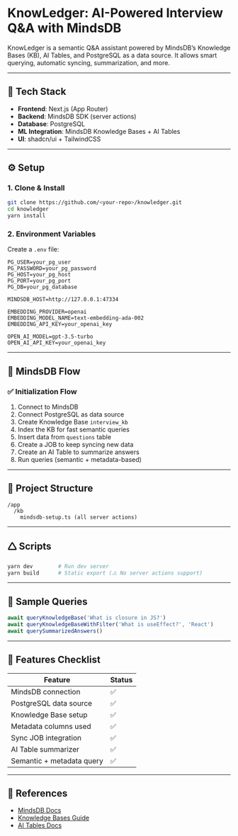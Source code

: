 # KnowLedger: AI-Powered Interview Q&A with MindsDB

KnowLedger is a semantic Q&A assistant powered by MindsDB’s Knowledge Bases (KB), AI Tables, and PostgreSQL as a data source. It allows smart querying, automatic syncing, summarization, and more.

---

## 💪 Tech Stack

- **Frontend**: Next.js (App Router)
- **Backend**: MindsDB SDK (server actions)
- **Database**: PostgreSQL
- **ML Integration**: MindsDB Knowledge Bases + AI Tables
- **UI**: shadcn/ui + TailwindCSS

---

## ⚙️ Setup

### 1. Clone & Install

```bash
git clone https://github.com/<your-repo>/knowledger.git
cd knowledger
yarn install
```

### 2. Environment Variables

Create a `.env` file:

```env
PG_USER=your_pg_user
PG_PASSWORD=your_pg_password
PG_HOST=your_pg_host
PG_PORT=your_pg_port
PG_DB=your_pg_database

MINDSDB_HOST=http://127.0.0.1:47334

EMBEDDING_PROVIDER=openai
EMBEDDING_MODEL_NAME=text-embedding-ada-002
EMBEDDING_API_KEY=your_openai_key

OPEN_AI_MODEL=gpt-3.5-turbo
OPEN_AI_API_KEY=your_openai_key
```

---

## 🧠 MindsDB Flow

### ✅ Initialization Flow

1. Connect to MindsDB
2. Connect PostgreSQL as data source
3. Create Knowledge Base `interview_kb`
4. Index the KB for fast semantic queries
5. Insert data from `questions` table
6. Create a JOB to keep syncing new data
7. Create an AI Table to summarize answers
8. Run queries (semantic + metadata-based)

---

## 📂 Project Structure

```
/app
  /kb
    mindsdb-setup.ts (all server actions)
```

---

## 🛆 Scripts

```bash
yarn dev        # Run dev server
yarn build      # Static export (⚠️ No server actions support)
```

---

## 🧪 Sample Queries

```ts
await queryKnowledgeBase('What is closure in JS?')
await queryKnowledgeBaseWithFilter('What is useEffect?', 'React')
await querySummarizedAnswers()
```

---

## 🧾 Features Checklist

| Feature                         | Status   |
|---------------------------------|----------|
| MindsDB connection              | ✅        |
| PostgreSQL data source          | ✅        |
| Knowledge Base setup            | ✅        |
| Metadata columns used           | ✅        |
| Sync JOB integration            | ✅        |
| AI Table summarizer             | ✅        |
| Semantic + metadata query       | ✅        |

---

## 🧠 References

- [MindsDB Docs](https://docs.mindsdb.com/)
- [Knowledge Bases Guide](https://docs.mindsdb.com/knowledge-bases/)
- [AI Tables Docs](https://docs.mindsdb.com/ai-tables/overview)